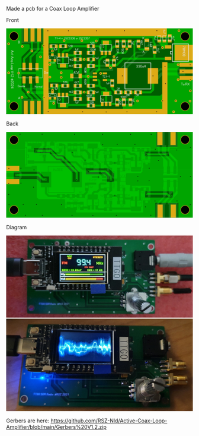 Made a pcb for a Coax Loop Amplifier


Front

![Photo 4]( https://github.com/RSZ-Nld/Active-Coax-Loop-Amplifier/blob/main/Front.JPG)

Back

![Photo 5](https://github.com/RSZ-Nld/Active-Coax-Loop-Amplifier/blob/main/Back.JPG)

Diagram

![Photo 6]( https://github.com/Vwbeetle2/TTGO/blob/main/5.jpg)
![Photo 7]( https://github.com/Vwbeetle2/TTGO/blob/main/6.jpg)


Gerbers are here:
https://github.com/RSZ-Nld/Active-Coax-Loop-Amplifier/blob/main/Gerbers%20V1.2.zip
